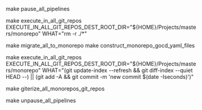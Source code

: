 make pause_all_pipelines

make execute_in_all_git_repos EXECUTE_IN_ALL_GIT_REPOS_DEST_ROOT_DIR="${HOME}/Projects/masters/monorepo" WHAT="rm -r ./*"

make migrate_all_to_monorepo
make construct_monorepo_gocd_yaml_files

make execute_in_all_git_repos EXECUTE_IN_ALL_GIT_REPOS_DEST_ROOT_DIR="${HOME}/Projects/masters/monorepo" WHAT="(git update-index --refresh && git diff-index --quiet HEAD --) || (git add -A && git commit -m 'new commit $(date -Iseconds)')"

make giterize_all_monorepos_git_repos

make unpause_all_pipelines
